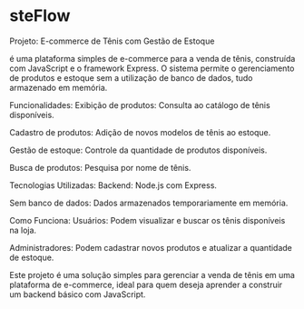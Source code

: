 # steFlow

Projeto: E-commerce de Tênis com Gestão de Estoque

é uma plataforma simples de e-commerce para a venda de tênis, construída com JavaScript e o framework Express. O sistema permite o gerenciamento de produtos e estoque sem a utilização de banco de dados, tudo armazenado em memória.

Funcionalidades: Exibição de produtos: Consulta ao catálogo de tênis disponíveis.

Cadastro de produtos: Adição de novos modelos de tênis ao estoque.

Gestão de estoque: Controle da quantidade de produtos disponíveis.

Busca de produtos: Pesquisa por nome de tênis.

Tecnologias Utilizadas: Backend: Node.js com Express.

Sem banco de dados: Dados armazenados temporariamente em memória.

Como Funciona: Usuários: Podem visualizar e buscar os tênis disponíveis na loja.

Administradores: Podem cadastrar novos produtos e atualizar a quantidade de estoque.

Este projeto é uma solução simples para gerenciar a venda de tênis em uma plataforma de e-commerce, ideal para quem deseja aprender a construir um backend básico com JavaScript.
